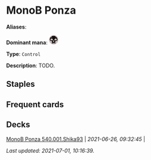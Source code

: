 # MonoB Ponza

**Aliases**: 

**Dominant mana**: <img src="../resources/images/mana/B.png" width="25"/>

**Type**: `Control`

**Description**: TODO.

## **Staples**



## **Frequent cards**



## **Decks**

[MonoB Ponza 540.001.Shika93](https://deckstats.net/decks/78813/2125464-monob-ponza-540-001) | *2021-06-26, 09:32:45* |   


*Last updated: 2021-07-01, 10:16:39.*
